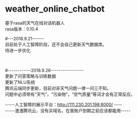 # weather_online_chatbot<br>
基于rasa的天气在线对话机器人<br>
rasa版本：0.10.4<br>
  
  
  
#---2018.9.21------<br>
目前处于人工智障阶段，还不会自己更新天气数据库。  <br>
待进一步优化<br>
  
 <br><br>
#------------2018.9.26-----------------<br>
更新了问答策略与训练数据<br>
更新了NLU系统<br>
腾讯云端同步更新，目前对非天气问题一律一问三不知。<br>
问题中必须带有“天气”，“污染物”，“空气质量”等词才会有正常反应。<br>

  
  
-----人工智障的展示平台：http://111.230.201.198:8000/ ----<br>
-----渣渣腾讯云，没有买域名，在我账户到期之前应该都能用-----<br>
